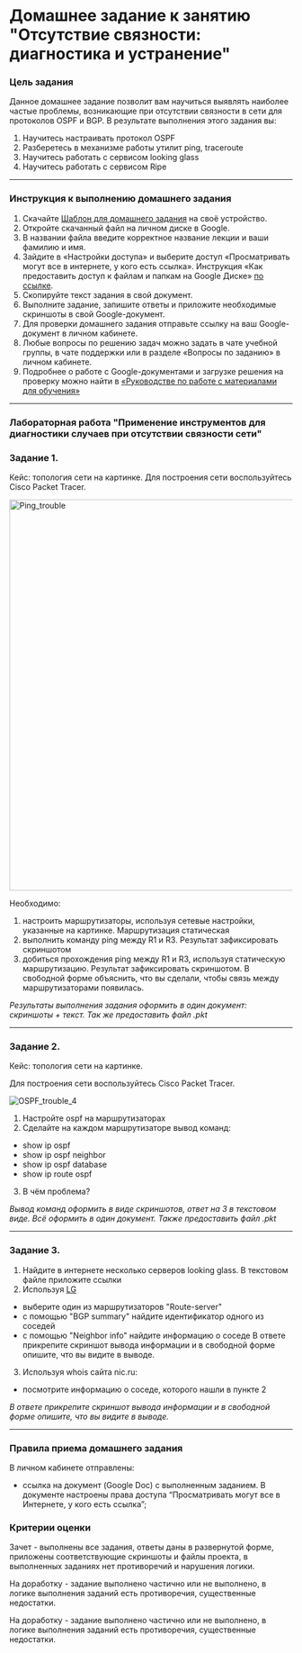 # Домашнее задание к занятию "Отсутствие связности: диагностика и устранение"
 
### Цель задания
 
Данное домашнее задание позволит вам научиться выявлять наиболее частые проблемы, возникающие при отсутствии связности в сети для протоколов OSPF и BGP.
В результате выполнения этого задания вы:
 
1) Научитесь настраивать протокол OSPF
2) Разберетесь в механизме работы утилит ping, traceroute
3) Научитесь работать с сервисом looking glass
4) Научитесь работать с сервисом Ripe
 
------
 
### Инструкция к выполнению домашнего задания
 
1. Скачайте [Шаблон для домашнего задания](https://u.netology.ru/backend/uploads/lms/content_assets/file/281/%D0%A1%D0%94%D0%95%D0%9B%D0%90%D0%99%D0%A2%D0%95_%D0%9A%D0%9E%D0%9F%D0%98%D0%AE_-_%D0%A8%D0%B0%D0%B1%D0%BB%D0%BE%D0%BD_%D0%B4%D0%BB%D1%8F_%D0%B4%D0%BE%D0%BC%D0%B0%D1%88%D0%BD%D0%B5%D0%B3%D0%BE_%D0%B7%D0%B0%D0%B4%D0%B0%D0%BD%D0%B8%D1%8F_1.1._%D0%9D%D0%B0%D0%B7%D0%B2%D0%B0%D0%BD%D0%B8%D0%B5_%D0%BB%D0%B5%D0%BA%D1%86%D0%B8%D0%B8_-_%D0%A4%D0%B0%D0%BC%D0%B8%D0%BB%D0%B8%D1%8F_%D0%98%D0%BC%D1%8F.docx) на своё устройство.
2. Откройте скачанный файл на личном диске в Google.
3. В названии файла введите корректное название лекции и ваши фамилию и имя.
4. Зайдите в «Настройки доступа» и выберите доступ «Просматривать могут все в интернете, у кого есть ссылка». Инструкция «Как предоставить доступ к файлам и папкам на Google Диске» [по ссылке](https://support.google.com/docs/answer/2494822?hl=ru&co=GENIE.Platform%3DDesktop).
5. Скопируйте текст задания в свой документ.
6. Выполните задание, запишите ответы и приложите необходимые скриншоты в свой Google-документ.
7. Для проверки домашнего задания отправьте ссылку на ваш Google-документ в личном кабинете.
8. Любые вопросы по решению задач можно задать в чате учебной группы, в чате поддержки или в разделе «Вопросы по заданию» в личном кабинете.
9. Подробнее о работе с Google-документами и загрузке решения на проверку можно найти в [«Руководстве по работе с материалами для обучения»](https://l.netology.ru/instruktsiya-po-materialami-dlya-obucheniya)
 
---

### Лабораторная работа "Применение инструментов для диагностики случаев при отсутствии связности сети"

 ### Задание 1. 
 
Кейс: топология сети на картинке. 
Для построения сети воспользуйтесь Cisco Packet Tracer.
 
<img width="695" alt="Ping_trouble" src="https://user-images.githubusercontent.com/85602495/159116773-5da18c0c-0174-4055-8854-148aa7c04c6f.png">

Необходимо:
1) настроить маршрутизаторы, используя сетевые настройки, указанные на картинке. Маршрутизация статическая
2) выполнить команду ping между R1 и R3. Результат зафиксировать скриншотом
3) добиться прохождения ping между R1 и R3, используя статическую маршрутизацию. Результат зафиксировать скриншотом. В свободной форме объяснить, что вы сделали, чтобы связь между маршрутизаторами появилась.
 
*Результаты выполнения задания оформить в один документ: скриншоты + текст. Так же предоставить файл .pkt*

------
 
### Задание 2.
 
Кейс: топология сети на картинке.

Для построения сети воспользуйтесь Cisco Packet Tracer.

![OSPF_trouble_4](https://user-images.githubusercontent.com/40097402/159981921-29a61f4f-ce68-4755-b781-a3bebf230b8d.jpg)


1) Настройте ospf на маршрутизаторах 
2) Сделайте на каждом маршрутизаторе вывод команд:
- show ip ospf
- show ip ospf  neighbor
- show ip ospf  database
- show ip route ospf
3) В чём проблема? 
 
*Вывод команд оформить в виде скриншотов, ответ на 3 в текстовом виде. Всё оформить в один документ. Также предоставить файл .pkt*

------
 
### Задание 3.
 
1) Найдите в интернете несколько серверов looking glass. В текстовом файле приложите ссылки 
2) Используя [LG](https://www.msk-ix.ru/lookingglass/)
- выберите один из маршрутизаторов "Route-server" 
- с помощью "BGP summary" найдите идентификатор одного из соседей
- с помощью "Neighbor info" найдите информацию о соседе
В ответе прикрепите скриншот вывода информации и в свободной форме опишите, что вы видите в выводе.
3) Используя whois сайта nic.ru:
- посмотрите информацию о соседе, которого нашли в пункте 2
 
*В ответе прикрепите скриншот вывода информации и в свободной форме опишите, что вы видите в выводе.*
 
---
 
### Правила приема домашнего задания
 
В личном кабинете отправлены:
- ссылка на документ (Google Doc) с выполненным заданием. В документе настроены права доступа “Просматривать могут все в Интернете, у кого есть ссылка”;
 
### Критерии оценки
 
Зачет - выполнены все задания, ответы даны в развернутой форме, приложены соответствующие скриншоты и файлы проекта, в выполненных заданиях нет противоречий и нарушения логики.
 
На доработку - задание выполнено частично или не выполнено, в логике выполнения заданий есть противоречия, существенные недостатки.
 


На доработку - задание выполнено частично или не выполнено, в логике выполнения заданий есть противоречия, существенные недостатки.

